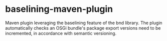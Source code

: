 baselining-maven-plugin
=======================

Maven plugin leveraging the baselining feature of the bnd library. The plugin automatically checks an OSGi bundle's package export versions need to be incremented, in accordance with semantic versioning.
